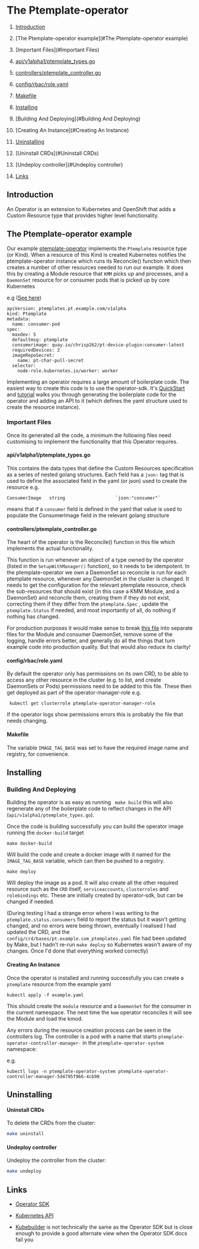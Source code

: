 # The Ptemplate-operator

1. [Introduction](#Introduction)
1. [The Ptemplate-operator example](#The Ptemplate-operator example)
1. [Important Files](#Important Files)
  1. [api/v1alpha1/ptemplate_types.go](#api/v1alpha1/ptemplate_types.go)
  1. [controllers/ptemplate_controller.go](#controllers/ptemplate_controller.go)
  1. [config/rbac/role.yaml](#config/rbac/role.yaml)
  1. [Makefile](#Makefile)

1. [Installing](#Installing)
  1. [Building And Deploying](#Building And Deploying)
  1. [Creating An Instance](#Creating An Instance)

1. [Uninstalling](#Uninstalling)
  1. [Uninstall CRDs](#Uninstall CRDs)
  1. [Undeploy controller](#Undeploy controller)

1. [Links](#links)

## Introduction

An Operator is an extension to Kubernetes and OpenShift that adds a Custom Resource type that provides higher level functionality.

## The Ptemplate-operator example

Our example [ptemplate-operator](../src/ptemplate-operator) implements the `Ptemplate` resource type (or Kind). When a resource of this Kind is created Kubernetes notifies the ptemplate-operator instance which runs its Reconcile() function which then creates a number of other resources needed to run our example. It does this by creating a Module resource that `KMM` picks up and processes, and a `DaemonSet` resource for or consumer pods that is picked up by core Kubernetes

e.g ([See here](../src/ptemplate-operator/example.yaml))

```
apiVersion: ptemplates.pt.example.com/v1alpha
kind: Ptemplate
metadata:
  name: consumer-pod
spec:
  maxdev: 5
  defaultmsg: ptemplate
  consumerimage: quay.io/chrisp262/pt-device-plugin:consumer-latest
  requiredDevices: 2
  imageRepoSecret:
    name: pt-char-pull-secret
  selector:
    node-role.kubernetes.io/worker: worker
```

Implementing an operator requires a large amount of boilerplate code.
The easiest way to create this code is to use the operator-sdk. It's [QuickStart](https://sdk.operatorframework.io/docs/building-operators/golang/quickstart/) and [tutorial](https://sdk.operatorframework.io/docs/building-operators/golang/tutorial/) walks you through generating the boilerplate code for the operator and adding an API to it (which defines the yaml structure used to create the resource instance).


### Important Files
Once its generated all the code, a minimum the following files need customising to implement the functionality that this Operator requires.

#### api/v1alpha1/ptemplate_types.go
This contains the data types that define the Custom Resources specification as a series of nested golang structures. Each field has a `json:`  tag that is used to define the associated field in the yaml (or json) used to create the resource
e.g.
```
ConsumerImage   string                   `json:"consumer"`
```
means that if a `consumer` field is defined in the yaml that value is used to populate the ConsumerImage field in the relevant golang structure


#### controllers/ptemplate_controller.go
The heart of the operator is the Reconcile() function in this file which implements the actual functionality.

This function is run whenever an object of a type owned by the operator (listed in the `SetupWithManager()` function), so it needs to be idempotent.
In the ptemplate-operator we own a DaemonSet so reconcile is run for each ptemplate resource, whenever any DaemonSet in the cluster is changed. It needs to get the configuration for the relevant ptemplate resource, check the sub-resources that should exist (in this case a KMM Module, and a DaemonSet) and reconcile them, creating them if they do not exist, correcting them if they differ from the `ptemplate.Spec` , update the `ptemplate.Status` if needed, and most importantly of all, do nothing if nothing has changed.

For production purposes it would make sense to break [this file](../ptemplate-operator/controllers/ptemplate_controller.go) into separate files for the Module and consumer DaemonSet, remove some of the logging, handle errors better, and generally do all the things that turn example code into production quality. But that would also reduce its clarity!


#### config/rbac/role.yaml
By default the operator only has permissions on its own CRD, to be able to access any other resource in the cluster (e.g. to list, and create DaemonSets or Pods) permissions need to be added to this file. These then get deployed as part of the operator-manager-role e.g.
```
 kubectl get clusterrole ptemplate-operator-manager-role
```

If the operator logs show permissions errors this is probably the file that needs changing.


#### Makefile
The variable `IMAGE_TAG_BASE` was set to have the required image name and registry, for convenience.


## Installing

### Building And Deploying

Building the operator is as easy as running ` make build` this will also regenerate any of the boilerplate code to reflect changes in the API (`api/v1alpha1/ptemplate_types.go`).


Once the code is building successfully you can build the operator image running the `docker-build` target

```
make docker-build
```
Will build the code and create a docker image with it named for the  `IMAGE_TAG_BASE` variable, which can then be pushed to a registry.


```
make deploy
```
Will deploy the image as a pod. It will also create all the other required resource such as the `CRD` itself, `serviceaccounts`, `clusterroles` and `rolebindings` etc. These are initially created by operator-sdk, but can be changed if needed.


(During testing I had a strange error where I was writing to the `ptemplate.status.consumers` field to report the status but it wasn't getting changed, and no errors were being thrown, eventually I realised I had updated the CRD, and the `config/crd/bases/pt.example.com_ptemplates.yaml` file had been updated by Make, but I hadn't re-run `make deploy` so Kubernetes wasn't aware of my changes. Once I'd done that everything worked correctly)


#### Creating An Instance

Once the operator is installed and running successfully you can create a `ptemplate` resource from the example yaml

```
kubectl apply -f example.yaml
```

This should create the `module` resource and a `DaemonSet` for the consumer in the current namespace. The next time the `kmm` operator reconciles it will see the Module and load the kmod.

Any errors during the resource creation process can be seen in the controllers log. The controller is a pod with a name that starts `ptemplate-operator-controller-manager-` in the `ptemplate-operator-system` namespace:

e.g.

```
kubectl logs -n ptemplate-operator-system ptemplate-operator-controller-manager-5d4795f966-4cb98
```

## Uninstalling

#### Uninstall CRDs
To delete the CRDs from the cluster:

```sh
make uninstall
```

#### Undeploy controller
Undeploy the controller from the cluster:

```sh
make undeploy
```

## Links
* [Operator SDK](https://sdk.operatorframework.io/docs/building-operators/golang/quickstart/)

* [Kubernetes API](https://kubernetes.io/docs/reference/kubernetes-api/)

* [Kubebuilder](https://book.kubebuilder.io/introduction) is not technically the same as the Operator SDK but is close enough to provide a good alternate view when the Operator SDK docs fail you
